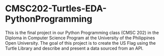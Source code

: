 # CMSC202-Turtles-EDA-PythonProgramming
This is the final project in our Python Programming class (CMSC 202) in the Diploma in Computer Science Program at the University of the Philippines Open University. The goal of this project is to create the US Flag using the Turtle Library and describe and present a data sourced from an API.
